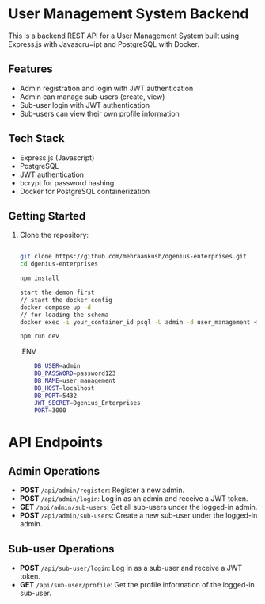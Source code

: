 # User Management System Backend

This is a backend REST API for a User Management System built using Express.js with Javascru=ipt and PostgreSQL with Docker.

## Features

- Admin registration and login with JWT authentication
- Admin can manage sub-users (create, view)
- Sub-user login with JWT authentication
- Sub-users can view their own profile information

## Tech Stack

- Express.js (Javascript)
- PostgreSQL
- JWT authentication
- bcrypt for password hashing
- Docker for PostgreSQL containerization

## Getting Started

1. Clone the repository:

   ```bash
   
   git clone https://github.com/mehraankush/dgenius-enterprises.git
   cd dgenius-enterprises

   npm install

   start the demon first 
   // start the docker config 
   docker compose up -d
   // for loading the schema
   docker exec -i your_container_id psql -U admin -d user_management < src/schema/init.sql

   npm run dev
   ```

   .ENV
   
   ```bash
       DB_USER=admin
       DB_PASSWORD=password123
       DB_NAME=user_management
       DB_HOST=localhost
       DB_PORT=5432
       JWT_SECRET=Dgenius_Enterprises
       PORT=3000
   ```


# API Endpoints

## Admin Operations

- **POST** `/api/admin/register`: Register a new admin.
- **POST** `/api/admin/login`: Log in as an admin and receive a JWT token.
- **GET** `/api/admin/sub-users`: Get all sub-users under the logged-in admin.
- **POST** `/api/admin/sub-users`: Create a new sub-user under the logged-in admin.

## Sub-user Operations

- **POST** `/api/sub-user/login`: Log in as a sub-user and receive a JWT token.
- **GET** `/api/sub-user/profile`: Get the profile information of the logged-in sub-user.
